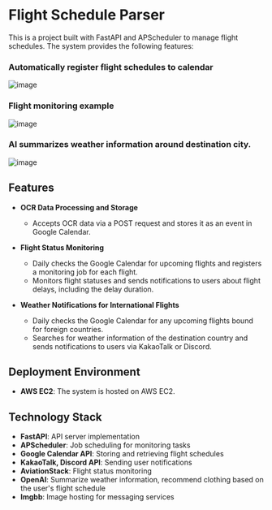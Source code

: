 # Flight Schedule Parser

This is a project built with FastAPI and APScheduler to manage flight schedules. The system provides the following features:

### Automatically register flight schedules to calendar
![image](https://github.com/user-attachments/assets/3ba22476-f4ea-4650-9378-33385ce473db)

### Flight monitoring example
![image](https://github.com/user-attachments/assets/5901cb49-b9d6-4b29-8d15-935a560100be)

### AI summarizes weather information around destination city.
![image](https://github.com/user-attachments/assets/c6df6745-c2a7-42da-bbb1-6c87bd01314d)


## Features

- **OCR Data Processing and Storage**
  - Accepts OCR data via a POST request and stores it as an event in Google Calendar.

- **Flight Status Monitoring**
  - Daily checks the Google Calendar for upcoming flights and registers a monitoring job for each flight.
  - Monitors flight statuses and sends notifications to users about flight delays, including the delay duration.

- **Weather Notifications for International Flights**
  - Daily checks the Google Calendar for any upcoming flights bound for foreign countries.
  - Searches for weather information of the destination country and sends notifications to users via KakaoTalk or Discord.

## Deployment Environment

- **AWS EC2**: The system is hosted on AWS EC2.

## Technology Stack

- **FastAPI**: API server implementation
- **APScheduler**: Job scheduling for monitoring tasks
- **Google Calendar API**: Storing and retrieving flight schedules
- **KakaoTalk, Discord API**: Sending user notifications
- **AviationStack**: Flight status monitoring
- **OpenAI**: Summarize weather information, recommend clothing based on the user's flight schedule
- **Imgbb**: Image hosting for messaging services
